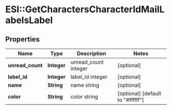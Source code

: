 # ESI::GetCharactersCharacterIdMailLabelsLabel

## Properties
Name | Type | Description | Notes
------------ | ------------- | ------------- | -------------
**unread_count** | **Integer** | unread_count integer | [optional] 
**label_id** | **Integer** | label_id integer | [optional] 
**name** | **String** | name string | [optional] 
**color** | **String** | color string | [optional] [default to &quot;#ffffff&quot;]


